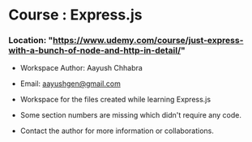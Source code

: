 # Course : Express.js
### Location: "https://www.udemy.com/course/just-express-with-a-bunch-of-node-and-http-in-detail/"


- Workspace Author: Aayush Chhabra
- Email: aayushgen@gmail.com

- Workspace for the files created while learning Express.js
- Some section numbers are missing which didn't require any code.
- Contact the author for more information or collaborations.
